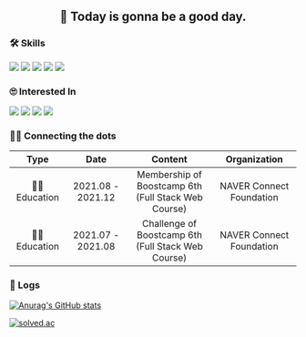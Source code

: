 <h2 align="center"> 👋 Today is gonna be a good day. </h2>

### 🛠 Skills

<img src="https://img.shields.io/badge/Javascript-black?style=flat-square&logo=Javascript&logoColor=white"/></a>
<img src="https://img.shields.io/badge/React-blue?style=flat-square&logo=React"/></a>
<img src="https://img.shields.io/badge/Storybook-ad1457?style=flat-square&logo=Storybook&logoColor=white"/></a>
<img src="https://img.shields.io/badge/Node.js-2e7d32?style=flat-square&logo=Node.js&logoColor=black"/></a>
<img src="https://img.shields.io/badge/Express-black?style=flat-square&logo=Express"/></a>

### 🙄 Interested In 

<img src="https://img.shields.io/badge/TypeScript-blue?style=flat-square&logo=TypeScript&logoColor=white"/></a>
<img src="https://img.shields.io/badge/Design System-ad1457?style=flat-square"/></a>
<img src="https://img.shields.io/badge/Functional Programming-2e7d32?style=flat-square"/></a>
<img src="https://img.shields.io/badge/Recoil-informational?style=flat-square"/></a>

### 🚴‍♀️ Connecting the dots

|Type|Date|Content|Organization|
|:---:|:---:|:---:|:---:|
|👨‍🎓 Education|2021.08 - 2021.12|Membership of Boostcamp 6th </br> (Full Stack Web Course) |NAVER Connect Foundation|
|👨‍🎓 Education|2021.07 - 2021.08|Challenge of Boostcamp 6th </br> (Full Stack Web Course) |NAVER Connect Foundation|  
  
  
### 📝 Logs
  
[![Anurag's GitHub stats](https://github-readme-stats.vercel.app/api?username=mugglim&count_private=true&theme=dracula)](https://github.com/anuraghazra/github-readme-stats)

[![solved.ac](http://mazassumnida.wtf/api/v2/generate_badge?boj=mugglim)](https://solved.ac/profile/mugglim)
